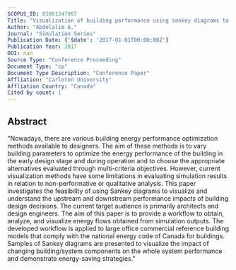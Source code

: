 ```yaml
---
SCOPUS_ID: 85061347907
Title: "Visualization of building performance using sankey diagrams to enhance the decision-making process"
Author: "Abdelalim A."
Journal: "Simulation Series"
Publication Date: {'$date': '2017-01-01T00:00:00Z'}
Publication Year: 2017
DOI: nan
Source Type: "Conference Proceeding"
Document Type: "cp"
Document Type Description: "Conference Paper"
Affliation: "Carleton University"
Affliation Country: "Canada"
Cited by count: 1
---
```


## Abstract
"Nowadays, there are various building energy performance optimization methods available to designers. The aim of these methods is to vary building parameters to optimize the energy performance of the building in the early design stage and during operation and to choose the appropriate alternatives evaluated through multi-criteria objectives. However, current visualization methods have some limitations in evaluating simulation results in relation to non-performative or qualitative analysis. This paper investigates the feasibility of using Sankey diagrams to visualize and understand the upstream and downstream performance impacts of building design decisions. The current target audience is primarily architects and design engineers. The aim of this paper is to provide a workflow to obtain, analyze, and visualize energy flows obtained from simulation outputs. The developed workflow is applied to large office commercial reference building models that comply with the national energy code of Canada for buildings. Samples of Sankey diagrams are presented to visualize the impact of changing building/system components on the whole system performance and demonstrate energy-saving strategies."
